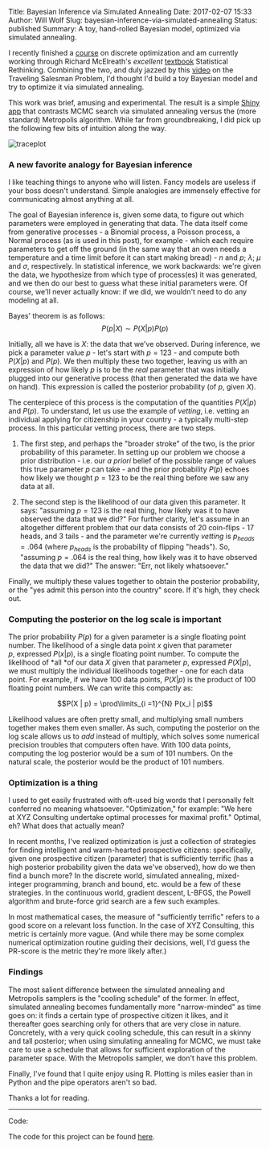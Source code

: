 Title: Bayesian Inference via Simulated Annealing
Date: 2017-02-07 15:33
Author: Will Wolf
Slug: bayesian-inference-via-simulated-annealing
Status: published
Summary: A toy, hand-rolled Bayesian model, optimized via simulated annealing.

I recently finished a [course](https://www.coursera.org/learn/discrete-optimization) on discrete optimization and am currently working through Richard McElreath's *excellent* [textbook](http://xcelab.net/rm/statistical-rethinking/) Statistical Rethinking. Combining the two, and duly jazzed by this [video](https://www.youtube.com/watch?v=SC5CX8drAtU) on the Traveling Salesman Problem, I'd thought I'd build a toy Bayesian model and try to optimize it via simulated annealing.

This work was brief, amusing and experimental. The result is a simple [Shiny app](https://willwolf.shinyapps.io/bayesian-inference-simulated-annealing/) that contrasts MCMC search via simulated annealing versus the (more standard) Metropolis algorithm. While far from groundbreaking, I did pick up the following few bits of intuition along the way.

![traceplot]({filename}/figures/bayesian_inference_simulated_annealing_traceplot.png)

### A new favorite analogy for Bayesian inference

I like teaching things to anyone who will listen. Fancy models are useless if your boss doesn't understand. Simple analogies are immensely effective for communicating almost anything at all.

The goal of Bayesian inference is, given some data, to figure out which parameters were employed in generating that data. The data itself come from generative processes - a Binomial process, a Poisson process, a Normal process (as is used in this post), for example - which each require parameters to get off the ground (in the same way that an oven needs a temperature and a time limit before it can start making bread) - $n$ and $p$; $\lambda$; $\mu$ and $\sigma$, respectively. In statistical inference, we work backwards: we're given the data, we hypothesize from which type of process(es) it was generated, and we then do our best to guess what these initial parameters were. Of course, we'll never actually know: if we did, we wouldn't need to do any modeling at all.

Bayes' theorem is as follows: $$P(p | X) \sim P(X | p)P(p)$$

Initially, all we have is $X$: the data that we've observed. During inference, we pick a parameter value $p$ - let's start with $p = 123$ - and compute both $P(X | p)$ and $P(p)$. We then multiply these two together, leaving us with an expression of how likely $p$ is to be the *real* parameter that was initially plugged into our generative process (that then generated the data we have on hand). This expression is called the posterior probability (of $p$, given $X$).

The centerpiece of this process is the computation of the quantities $P(X | p)$ and $P(p)$. To understand, let us use the example of *vetting*, i.e. vetting an individual applying for citizenship in your country - a typically multi-step process. In this particular vetting process, there are two steps.

1. The first step, and perhaps the "broader stroke" of the two, is the prior probability of this parameter. In setting up our problem we choose a prior distribution - i.e. our *a priori* belief of the possible range of values this true parameter $p$ can take - and the prior probability $P(p)$ echoes how likely we thought $p = 123$ to be the real thing before we saw any data at all.

2. The second step is the likelihood of our data given this parameter. It says: "assuming $p = 123$ is the real thing, how likely was it to have observed the data that we did?" For further clarity, let's assume in an altogether different problem that our data consists of 20 coin-flips - 17 heads, and 3 tails - and the parameter we're currently *vetting* is $p_{heads} = .064$ (where $p_{heads}$ is the probability of flipping "heads"). So, "assuming $p = .064$ is the real thing, how likely was it to have observed the data that we did?" The answer: "Err, not likely whatsoever."

Finally, we multiply these values together to obtain the posterior probability, or the "yes admit this person into the country" score. If it's high, they check out.

### Computing the posterior on the log scale is important

The prior probability $P(p)$ for a given parameter is a single floating point number. The likelihood of a single data point $x$ given that parameter $p$, expressed $P(x | p)$, is a single floating point number. To compute the likelihood of *all *of our data $X$ given that parameter $p$, expressed $P(X | p)$, we must multiply the individual likelihoods together - one for each data point. For example, if we have 100 data points, $P(X | p)$ is the product of 100 floating point numbers. We can write this compactly as:

$$P(X | p) = \prod\limits_{i =1}^{N} P(x_i | p)$$

Likelihood values are often pretty small, and multiplying small numbers together makes them even smaller. As such, computing the posterior on the log scale allows us to *add* instead of multiply, which solves some numerical precision troubles that computers often have. With 100 data points, computing the log posterior would be a sum of 101 numbers. On the natural scale, the posterior would be the product of 101 numbers.

### Optimization is a thing

I used to get easily frustrated with oft-used big words that I personally felt conferred no meaning whatsoever. "Optimization," for example: "We here at XYZ Consulting undertake optimal processes for maximal profit." Optimal, eh? What does that actually mean?

In recent months, I've realized optimization is just a collection of strategies for finding intelligent and warm-hearted prospective citizens: specifically, given one prospective citizen (parameter) that is sufficiently terrific (has a high posterior probability given the data we've observed), how do we then find a bunch more? In the discrete world, simulated annealing, mixed-integer programming, branch and bound, etc. would be a few of these strategies. In the continuous world, gradient descent, L-BFGS, the Powell algorithm and brute-force grid search are a few such examples.

In most mathematical cases, the measure of "sufficiently terrific" refers to a good score on a relevant loss function. In the case of XYZ Consulting, this metric is certainly more vague. (And while there may be some complex numerical optimization routine guiding their decisions, well, I'd guess the PR-score is the metric they're more likely after.)

### Findings

The most salient difference between the simulated annealing and Metropolis samplers is the "cooling schedule" of the former. In effect, simulated annealing becomes fundamentally more "narrow-minded" as time goes on: it finds a certain type of prospective citizen it likes, and it thereafter goes searching only for others that are very close in nature. Concretely, with a very quick cooling schedule, this can result in a skinny and tall posterior; when using simulating annealing for MCMC, we must take care to use a schedule that allows for sufficient exploration of the parameter space. With the Metropolis sampler, we don't have this problem.

Finally, I've found that I quite enjoy using R. Plotting is miles easier than in Python and the pipe operators aren't so bad.

Thanks a lot for reading.

---
Code:

The code for this project can be found [here](https://github.com/cavaunpeu/bayesian-inference-simulated-annealing).
